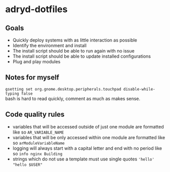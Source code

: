 # adryd-dotfiles
## Goals
 - Quickly deploy systems with as little interaction as possible
 - Identify the environment and install 
 - The install script should be able to run again with no issue
 - The install script should be able to update installed configurations
 - Plug and play modules
## Notes for myself
`gsetting set org.gnome.desktop.peripherals.touchpad disable-while-typing false`  
bash is hard to read quickly, comment as much as makes sense.

## Code quality rules
 - variables that will be accessed outside of just one module are formatted like so `AR_VARIABLE_NAME`
 - variables that will be only accessed within one module are formatted like so `arModuleVariableName`
 - logging will always start with a capital letter and end with no period like so `info nginx Building`
 - strings which do not use a template must use single quotes `'hello'` `"hello $USER"`